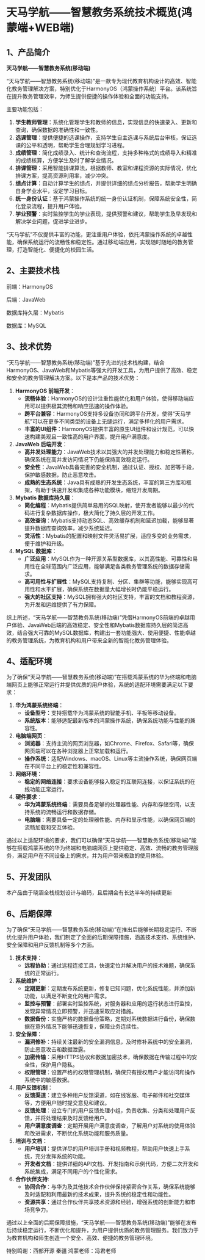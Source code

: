 # 天马学航——智慧教务系统技术概览(鸿蒙端+WEB端)

## 1、产品简介

**天马学航——智慧教务系统(移动端)**

“天马学航——智慧教务系统(移动端)”是一款专为现代教育机构设计的高效、智能化教务管理解决方案，特别优化于HarmonyOS（鸿蒙操作系统）平台。该系统旨在提升教务管理效率，为师生提供便捷的操作体验和全面的功能支持。

主要功能包括：

1. **学生教师管理**：系统化管理学生和教师的信息，实现信息的快速录入、更新和查询，确保数据的准确性和一致性。
2. **选课管理**：提供便捷的选课操作，支持学生自主选课与系统后台审核，保证选课的公平和透明，帮助学生合理规划学习进程。
3. **成绩管理**：简化成绩录入、统计和查询流程，支持多种格式的成绩导入和精准的成绩核算，方便学生及时了解学业情况。
4. **排课管理**：采用智能排课算法，根据教师、教室和课程资源的实际情况，优化排课方案，提高资源利用率，减少冲突。
5. **绩点计算**：自动计算学生的绩点，并提供详细的绩点分析报告，帮助学生明确自身学业水平，设定学习目标。
6. **统一身份认证**：基于鸿蒙操作系统的统一身份认证机制，保障系统安全性，简化登录流程，提升用户体验。
7. **学业预警**：实时监控学生的学业表现，提供预警和建议，帮助学生及早发现和解决学业问题，促进学业进步。

“天马学航”不仅提供丰富的功能，更注重用户体验，依托鸿蒙操作系统的卓越性能，确保系统运行的流畅性和稳定性。通过移动端应用，实现随时随地的教务管理，打造智能化、便捷化的校园生活。

## 2、主要技术栈

前端：HarmonyOS

后端：JavaWeb

数据库持久层：Mybatis

数据库：MySQL

## 3、技术优势

“天马学航——智慧教务系统(移动端)”基于先进的技术栈构建，结合HarmonyOS、JavaWeb和Mybatis等强大的开发工具，为用户提供了高效、稳定和安全的教务管理解决方案。以下是本产品的技术优势：

1. **HarmonyOS 前端开发**：
   - **流畅体验**：HarmonyOS的设计注重性能优化和用户体验，使得移动端应用可以提供极其流畅和响应迅速的操作体验。
   - **跨平台兼容**：HarmonyOS支持多设备协同和跨平台开发，使得“天马学航”可以在更多不同类型的设备上无缝运行，满足多样化的用户需求。
   - **丰富的UI组件**：HarmonyOS提供丰富的原生UI组件和设计规范，可以快速构建美观且一致性高的用户界面，提升用户满意度。
2. **JavaWeb 后端开发**：
   - **高并发处理能力**：JavaWeb技术以其强大的并发处理能力和稳定性著称，确保系统在高并发访问情况下仍能保持高效稳定运行。
   - **安全性**：JavaWeb具备完善的安全机制，通过认证、授权、加密等手段，保护敏感数据，防止恶意攻击。
   - **成熟的生态系统**：Java具有成熟的开发生态系统，丰富的第三方库和框架，有助于快速开发和集成各种功能模块，缩短开发周期。
3. **Mybatis 数据库持久层**：
   - **简化编程**：Mybatis提供简单易用的SQL映射，使开发者能够以最少的代码进行复杂数据库操作，极大简化了持久层的开发工作。
   - **高效查询**：Mybatis支持动态SQL、高效缓存机制和延迟加载，能够显著提升数据库查询效率，减少系统延迟。
   - **灵活性**：Mybatis的配置和映射文件灵活易扩展，适应多变的业务需求，便于维护和升级。
4. **MySQL 数据库**：
   - **广泛应用**：MySQL作为一种开源关系型数据库，以其高性能、可靠性和易用性在全球范围内广泛应用，能够满足各类教务管理系统的数据存储需求。
   - **高可用性与扩展性**：MySQL支持复制、分区、集群等功能，能够实现高可用性和水平扩展，确保系统在数据量大幅增长时仍能平稳运行。
   - **强大的社区支持**：MySQL拥有强大的社区支持，丰富的文档和教程资源，为开发和运维提供了有力保障。

综上所述，“天马学航——智慧教务系统(移动端)”凭借HarmonyOS前端的卓越用户体验、JavaWeb后端的高效稳定、安全性和Mybatis数据库持久层的简洁高效，结合强大可靠的MySQL数据库，构建出一套功能强大、使用便捷、性能卓越的教务管理系统，为教育机构和用户带来全新的智能化教务管理体验。

## 4、适配环境

为了确保“天马学航——智慧教务系统(移动端)”在搭载鸿蒙系统的华为终端和电脑端网页上能够正常运行并提供优质的用户体验，系统的适配环境需要满足以下要求：

1. **华为鸿蒙系统终端**：
   - **设备型号**：支持搭载华为鸿蒙系统的智能手机、平板等移动设备。
   - **系统版本**：能够适配最新版本的鸿蒙操作系统，确保系统功能与性能的兼容性。
2. **电脑端网页**：
   - **浏览器**：支持主流的网页浏览器，如Chrome、Firefox、Safari等，确保网页端可以在各种浏览器上正常加载和运行。
   - **操作系统**：适配Windows、macOS、Linux等主流操作系统，确保网页端在不同平台上的稳定性和兼容性。
3. **网络环境**：
   - **稳定的网络连接**：要求设备能够接入稳定的互联网连接，以保证系统的在线功能正常运行。
4. **硬件要求**：
   - **华为鸿蒙系统终端**：需要具备足够的处理器性能、内存和存储空间，以支持系统的流畅运行和数据存储。
   - **电脑端**：需要具备一定的处理器性能、内存和显示性能，以确保网页端的流畅加载和交互体验。

通过以上适配环境的要求，我们可以确保“天马学航——智慧教务系统(移动端)”能够在搭载鸿蒙系统的华为终端和电脑端网页上提供稳定、高效、流畅的教务管理服务，满足用户在不同设备上的需求，并为用户带来极致的使用体验。

## 5、开发团队

本产品由于晓涵全栈规划设计与编码，且后期会有长达半年的持续更新

## 6、后期保障

为了确保“天马学航——智慧教务系统(移动端)”在推出后能够长期稳定运行、不断优化提升用户体验，我们制定了全面的后期保障措施，涵盖技术支持、系统维护、安全保障和用户反馈机制等多个方面。

1. **技术支持**：
   - **远程协助**：通过远程连接工具，快速定位并解决用户的技术难题，确保系统的正常运行。
2. **系统维护**：
   - **定期更新**：定期发布系统更新，修复已知问题，优化系统性能，并添加新功能，以满足不断变化的用户需求。
   - **监控与预警**：部署实时监控系统，对服务器和应用的运行状态进行监控，发现异常情况立即预警，并迅速采取应对措施。
   - **数据备份**：实施严格的数据备份策略，定期对系统数据进行备份，确保数据在意外情况下能够迅速恢复，保障业务连续性。
3. **安全保障**：
   - **漏洞修补**：持续关注最新的安全漏洞信息，及时修补系统中的安全漏洞，防止恶意攻击和数据泄露。
   - **加密传输**：采用HTTPS协议和数据加密技术，确保数据在传输过程中的安全性，保护用户隐私。
   - **权限管理**：设置严格的权限管理机制，确保只有授权用户才能访问和操作系统中的敏感数据。
4. **用户反馈机制**：
   - **反馈渠道**：建立多种用户反馈渠道，如在线客服、电子邮件和社交媒体等，方便用户随时提交意见和建议。
   - **反馈处理**：设立专门的用户反馈处理小组，负责收集、分类和处理用户反馈，并将处理结果及时反馈给用户。
   - **用户满意度调查**：定期开展用户满意度调查，了解用户对系统的使用体验和改进需求，不断优化系统功能和服务质量。
5. **培训与文档**：
   - **用户培训**：提供详尽的用户培训手册和视频教程，帮助用户快速上手系统，充分发挥系统的功能。
   - **开发者文档**：提供详细的API文档、开发指南和示例代码，方便二次开发和系统集成，满足不同用户的个性化需求。
6. **合作伙伴支持**:
   - **协同合作**：与华为及其他技术合作伙伴保持紧密合作关系，确保系统能够及时适配和利用最新的技术成果，提升系统的稳定性和功能性。
   - **资源共享**：通过合作伙伴共享技术资源和经验，增强系统的创新能力和市场竞争力。

通过以上全面的后期保障措施，“天马学航——智慧教务系统(移动端)”能够在发布后持续稳定运行，不断优化和提升，为用户提供优质的教务管理服务。我们致力于为教育机构和师生创造一个安全、高效、便捷的教务管理环境。

特别鸣谢：西部开源 秦疆  鸿蒙老师：冯君老师
